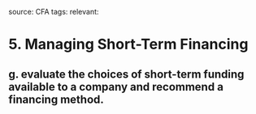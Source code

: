 source: CFA
tags: 
relevant: 

# 5. Managing Short-Term Financing

## g. evaluate the choices of short-term funding available to a company and recommend a financing method.

